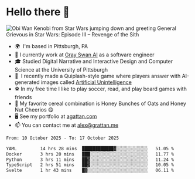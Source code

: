 <!--
**GameDog9988/GameDog9988** is a ✨ _special_ ✨ repository because its `README.md` (this file) appears on your GitHub profile.

Here are some ideas to get you started:

- 🔭 I’m currently working on ...
- 🌱 I’m currently learning ...
- 👯 I’m looking to collaborate on ...
- 🤔 I’m looking for help with ...
- 💬 Ask me about ...
- 📫 How to reach me: ...
- 😄 Pronouns: ...
- ⚡ Fun fact: ...
-->



Hello there 👋
==================================

![Obi Wan Kenobi from Star Wars jumping down and greeting General Grievous in Star Wars: Episode III – Revenge of the Sith](https://github.com/agrattan0820/agrattan0820/assets/51346343/689e56eb-29be-46a5-a079-28ea727b5f7e)


- 🌍  I'm based in Pittsburgh, PA
- 🦢  I currently work at [Gray Swan AI](https://www.grayswan.ai) as a software engineer
- 🎓  Studied Digital Narrative and Interactive Design and Computer Science at the University of Pittsburgh
- 👾  I recently made a Quiplash-style game where players answer with AI-generated images called [Artificial Unintelligence](https://github.com/agrattan0820/artificial-unintelligence)
- ⚽  In my free time I like to play soccer, read, and play board games with friends
- 🥣  My favorite cereal combination is Honey Bunches of Oats and Honey Nut Cheerios 😋
- 🖥️  See my portfolio at [agattan.com](http://agrattan.com/)
- 📫  You can contact me at [alex@grattan.me](mailto:alex@grattan.me)

<!--START_SECTION:waka-->

```txt
From: 10 October 2025 - To: 17 October 2025

YAML         14 hrs 28 mins  ████████████▓░░░░░░░░░░░░   51.05 %
Docker       3 hrs 20 mins   ███░░░░░░░░░░░░░░░░░░░░░░   11.77 %
Python       3 hrs 11 mins   ██▓░░░░░░░░░░░░░░░░░░░░░░   11.24 %
TypeScript   2 hrs 51 mins   ██▓░░░░░░░░░░░░░░░░░░░░░░   10.05 %
Svelte       1 hr 43 mins    █▓░░░░░░░░░░░░░░░░░░░░░░░   06.11 %
```

<!--END_SECTION:waka-->
